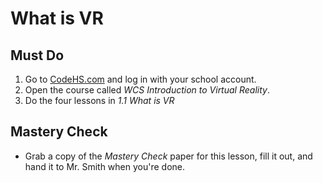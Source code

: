# What is VR

## Must Do
1. Go to [CodeHS.com](https://www.codehs.com) and log in with your school account.
2. Open the course called _WCS Introduction to Virtual Reality_.
3. Do the four lessons in _1.1 What is VR_

## Mastery Check
- Grab a copy of the _Mastery Check_ paper for this lesson, fill it out, and hand it to Mr. Smith when you're done.
